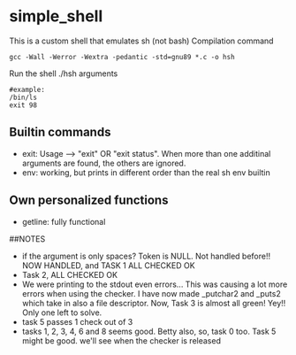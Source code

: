 # simple_shell
This is a custom shell that emulates sh (not bash)
Compilation command
```
gcc -Wall -Werror -Wextra -pedantic -std=gnu89 *.c -o hsh
```
Run the shell
./hsh <command> arguments
```
#example:
/bin/ls
exit 98
```
## Builtin commands

* exit: Usage --> "exit" OR "exit status". When more than one additinal arguments are found, the others are ignored.
* env: working, but prints in different order than the real sh env builtin

## Own personalized functions
* getline: fully functional

##NOTES

* if the argument is only spaces? Token is NULL. Not handled before!! NOW HANDLED, and TASK 1 ALL CHECKED OK
* Task 2, ALL CHECKED OK
* We were printing to the stdout even errors... This was causing a lot more errors when using the checker. I have now made _putchar2 and _puts2 which take in also a file descriptor. Now, Task 3 is almost all green! Yey!! Only one left to solve.
* task 5 passes 1 check out of 3
* tasks 1, 2, 3, 4, 6 and 8 seems good. Betty also, so, task 0 too. Task 5 might be good. we'll see when the checker is released


